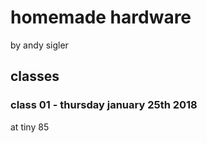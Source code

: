 # homemade hardware

by andy sigler

## classes

### class 01 - thursday january 25th 2018

at tiny 85
